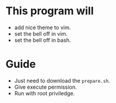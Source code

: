 # This program will
  * add nice theme to vim.
  * set the bell off in vim.
  * set the bell off in bash.
  
# Guide
  * Just need to download the `prepare.sh`.
  * Give execute permission.
  * Run with root priviledge.
